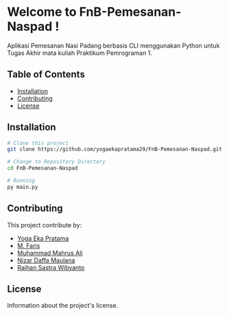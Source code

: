 # Welcome to FnB-Pemesanan-Naspad !

Aplikasi Pemesanan Nasi Padang berbasis CLI menggunakan Python untuk Tugas Akhir mata kuliah Praktikum Pemrograman 1.

## Table of Contents

- [Installation](#installation)
- [Contributing](#contributing)
- [License](#license)

## Installation

```sh
# Clone this project
git clone https://github.com/yogaekapratama29/FnB-Pemesanan-Naspad.git

# Change to Repository Directory
cd FnB-Pemesanan-Naspad

# Running
py main.py
```

## Contributing

This project contribute by:
- [Yoga Eka Pratama](https://github.com/yogaekapratama29)
- [M. Faris](https://github.com/muhamadfarissss)
- [Muhammad Mahrus Ali](https://github.com/Alialkhozini)
- [Nizar Daffa Maulana](https://github.com/izardaffa)
- [Raihan Sastra Wibyanto](https://github.com/Davidcatch)

<!-- Want to contributing?

1. Fork the main repo
2. Clone your fork repo
3. Contribute anything, commit and push then Pull Request -->

## License

Information about the project's license.
